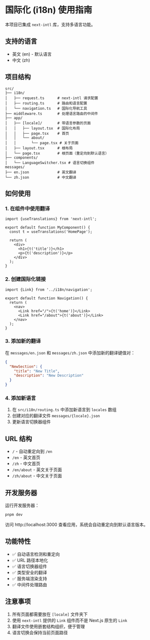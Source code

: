 # 国际化 (i18n) 使用指南

本项目已集成 `next-intl` 库，支持多语言功能。

## 支持的语言

- 英文 (en) - 默认语言
- 中文 (zh)

## 项目结构

```
src/
├── i18n/
│   ├── request.ts      # next-intl 请求配置
│   ├── routing.ts      # 路由和语言配置
│   └── navigation.ts   # 国际化导航工具
├── middleware.ts       # 处理语言路由的中间件
├── app/
│   ├── [locale]/       # 带语言参数的页面
│   │   ├── layout.tsx  # 国际化布局
│   │   ├── page.tsx    # 首页
│   │   └── about/
│   │       └── page.tsx # 关于页面
│   ├── layout.tsx      # 根布局
│   └── page.tsx        # 根页面（重定向到默认语言）
├── components/
│   └── LanguageSwitcher.tsx # 语言切换组件
messages/
├── en.json             # 英文翻译
└── zh.json             # 中文翻译
```

## 如何使用

### 1. 在组件中使用翻译

```tsx
import {useTranslations} from 'next-intl';

export default function MyComponent() {
  const t = useTranslations('HomePage');
  
  return (
    <div>
      <h1>{t('title')}</h1>
      <p>{t('description')}</p>
    </div>
  );
}
```

### 2. 创建国际化链接

```tsx
import {Link} from '../i18n/navigation';

export default function Navigation() {
  return (
    <nav>
      <Link href="/">{t('home')}</Link>
      <Link href="/about">{t('about')}</Link>
    </nav>
  );
}
```

### 3. 添加新的翻译

在 `messages/en.json` 和 `messages/zh.json` 中添加新的翻译键值对：

```json
{
  "NewSection": {
    "title": "New Title",
    "description": "New Description"
  }
}
```

### 4. 添加新语言

1. 在 `src/i18n/routing.ts` 中添加新语言到 `locales` 数组
2. 创建对应的翻译文件 `messages/{locale}.json`
3. 更新语言切换器组件

## URL 结构

- `/` - 自动重定向到 `/en`
- `/en` - 英文首页
- `/zh` - 中文首页
- `/en/about` - 英文关于页面
- `/zh/about` - 中文关于页面

## 开发服务器

运行开发服务器：

```bash
pnpm dev
```

访问 http://localhost:3000 查看应用，系统会自动重定向到默认语言版本。

## 功能特性

- ✅ 自动语言检测和重定向
- ✅ URL 路径本地化
- ✅ 语言切换器组件
- ✅ 类型安全的翻译
- ✅ 服务端渲染支持
- ✅ 中间件处理路由

## 注意事项

1. 所有页面都需要放在 `[locale]` 文件夹下
2. 使用 `next-intl` 提供的 `Link` 组件而不是 Next.js 原生的 `Link`
3. 翻译文件使用嵌套结构组织，便于管理
4. 语言切换会保持当前页面路径